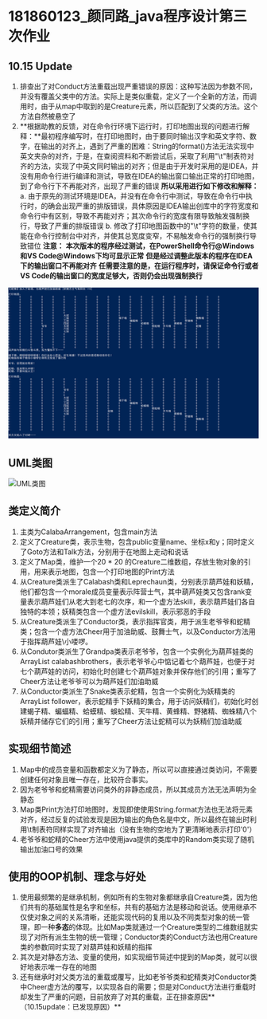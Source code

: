# 181860123_颜同路_java程序设计第三次作业

## **10.15 Update**

1. 排查出了对Conduct方法重载出现严重错误的原因：这种写法因为参数不同，并没有覆盖父类中的方法。实际上是类似重载，定义了一个全新的方法，而调用时，由于从map中取到的是Creature元素，所以匹配到了父类的方法。这个方法自然被悬空了
2. **根据助教的反馈，对在命令行环境下运行时，打印地图出现的问题进行解释：**最初程序编写时，在打印地图时，由于要同时输出汉字和英文字符、数字，在输出的对齐上，遇到了严重的困难：String的format()方法无法实现中英文夹杂的对齐，于是，在查阅资料和不断尝试后，采取了利用"\t"制表符对齐的方法，实现了中英文同时输出的对齐；但是由于开发时采用的是IDEA，并没有用命令行进行编译和测试，导致在IDEA的输出窗口输出正常的打印地图，到了命令行下不再能对齐，出现了严重的错误
**所以采用进行如下修改和解释：**
a. 由于原先的测试环境是IDEA，并没有在命令行中测试，导致在命令行中执行时，的确会出现严重的排版错误，具体原因是IDEA输出创库中的字符宽度和命令行中有区别，导致不再能对齐；其次命令行的宽度有限导致触发强制换行，导致了严重的排版错误
b. 修改了打印地图函数中的"\t"字符的数量，使其能在命令行控制台中对齐，并使其总宽度变窄，不易触发命令行的强制换行导致错位
**注意：**
**本次版本的程序经过测试，在PowerShell命令行@Windows和VS Code@Windows下均可显示正常**
**但是经过调整此版本的程序在IDEA下的输出窗口不再能对齐**
**任需要注意的是，在运行程序时，请保证命令行或者VS Code的输出窗口的宽度足够大，否则仍会出现强制换行**

![修改后的输出](./CorrectedPrintOut.png)

## UML类图

![UML类图](http://www.plantuml.com/plantuml/png/XP3FIlDG44VtynGNicafXQ-V84LTLBhefWL1NOTfEZQNJEQ6oOt_VGCNFe0hNy2bJoJeMrWrQMmQw2Ahd7FvdHdb7jKNAOEtdibylZo_Fpr-lBsQmN0mtFyt-BzdniWunpm-LaLPKahYpVbi2X5ZdhVzlOCmp8evsoWC0O8KhNIwy02bCSDia-Ybc45mebRyNswiXBvGQi22AK7FNA--6mWcphkL59mX9nkoaqKHUQUDCUEOIB-54kXq3okfRcdESufCq5EK188yiSoThgcrAMLAKOo5j8i1NLhUrYQAiiYmuKJbXhaw7vFcwycrU2gOK4ExSCpkYdG3hovuTD_lh-FCWLcIa2BRM_JMIGEh3hU3gwDRmEgD7xBit87zLcr38rf1ANy1)

## 类定义简介

1. 主类为CalabaArrangement，包含main方法
2. 定义了Creature类，表示生物，包含public变量name、坐标x和y；同时定义了Goto方法和Talk方法，分别用于在地图上走动和说话
3. 定义了Map类，维护一个20 * 20 的Creature二维数组，存放生物对象的引用，用来表示地图，包含一个打印地图的Print方法
4. 从Creature类派生了Calabash类和Leprechaun类，分别表示葫芦娃和妖精，他们都包含一个morale成员变量表示阵营士气，其中葫芦娃类又包含rank变量表示葫芦娃们从老大到老七的次序，和一个虚方法skill，表示葫芦娃们各自独特的本领；妖精类包含一个虚方法evilskill，表示邪恶的手段
5. 从Creature类派生了Conductor类，表示指挥官类，用于派生老爷爷和蛇精类；包含一个虚方法Cheer用于加油助威、鼓舞士气，以及Conductor方法用于指挥葫芦娃\小喽啰。
6. 从Condutor类派生了Grandpa类表示老爷爷，包含一个实例化为葫芦娃类的ArrayList calabashbrothers，表示老爷爷心中惦记着七个葫芦娃，也便于对七个葫芦娃的访问，初始化时创建七个葫芦娃对象并保存他们的引用；重写了Cheer方法让老爷爷可以为葫芦娃们加油助威
7. 从Conductor类派生了Snake类表示蛇精，包含一个实例化为妖精类的ArrayList follower，表示蛇精手下妖精的集合，用于访问妖精们，初始化时创建蝎子精、蝙蝠精、蛤蟆精、蜈蚣精、天牛精、黄蜂精、野猪精、蜘蛛精八个妖精并储存它们的引用；重写了Cheer方法让蛇精可以为妖精们加油助威

## 实现细节简述

1. Map中的成员变量和函数都定义为了静态，所以可以直接通过类访问，不需要创建任何对象且唯一存在，比较符合事实。
2. 因为老爷爷和蛇精需要访问类外的非静态成员，所以其成员方法无法声明为全静态
3. Map类Print方法打印地图时，发现即使使用String.format方法也无法将元素对齐，经过反复的试验发现是因为输出的角色名是中文，所以最终在输出时利用\t制表符同样实现了对齐输出（没有生物的空地为了更清晰地表示打印'0'）
4. 老爷爷和蛇精的Cheer方法中使用java提供的类库中的Random类实现了随机输出加油口号的效果

## 使用的OOP机制、理念与好处

1. 使用最频繁的是继承机制，例如所有的生物对象都继承自Creature类，因为他们共有的基础属性是名字和坐标，共有的基础方法是移动和说话。使用继承不仅使对象之间的关系清晰，还能实现代码的复用以及不同类型对象的统一管理，即一种**多态**的体现。比如Map类就通过一个Creature类型的二维数组就实现了对所有派生生物的统一管理；Conductor类的Conduct方法也用Creature类的参数同时实现了对葫芦娃和妖精的指挥
2. 其次是对静态方法、变量的使用，如实现细节简述中提到的Map类，就可以很好地表示唯一存在的地图
3. 还有继承时对父类方法的重载或覆写，比如老爷爷类和蛇精类对Conductor类中Cheer虚方法的覆写，以实现各自的需要；但是对Conduct方法进行重载时却发生了严重的问题，目前放弃了对其的重载，正在排查原因**（10.15update：已发现原因）**
